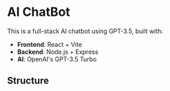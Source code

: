 # AI ChatBot

This is a full-stack AI chatbot using GPT-3.5, built with:

- **Frontend**: React + Vite
- **Backend**: Node.js + Express
- **AI**: OpenAI's GPT-3.5 Turbo

## Structure
